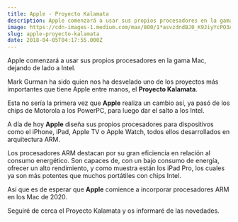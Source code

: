 ```yaml
---
title: Apple - Proyecto Kalamata
description: Apple comenzará a usar sus propios procesadores en la gama Mac, dejando de lado a Intel.
image: https://cdn-images-1.medium.com/max/800/1*asvzdndBJ0_K9JiyYcPO3A.jpeg
slug: apple-proyecto-kalamata
date: 2018-04-05T04:17:55.000Z
---
```


Apple comenzará a usar sus propios procesadores en la gama Mac, dejando de lado a Intel.

Mark Gurman ha sido quien nos ha desvelado uno de los proyectos más importantes que tiene Apple entre manos, el **Proyecto Kalamata**.

Esta no sería la primera vez que **Apple** realiza un cambio así, ya pasó de los chips de Motorola a los PowerPC, para luego dar el salto a los Intel.

A día de hoy **Apple** diseña sus propios procesadores para dispositivos como el iPhone, iPad, Apple TV o Apple Watch, todos ellos desarrollados en arquitectura ARM.

Los procesadores ARM destacan por su gran eficiencia en relación al consumo energético. Son capaces de, con un bajo consumo de energía, ofrecer un alto rendimiento, y como muestra están los iPad Pro, los cuales ya son más potentes que muchos portátiles con chips Intel.

Así que es de esperar que **Apple** comience a incorporar procesadores ARM en los Mac de 2020.

Seguiré de cerca el Proyecto Kalamata y os informaré de las novedades.
